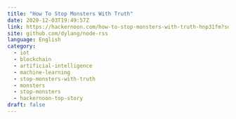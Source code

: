 ```yaml
---
title: "How To Stop Monsters With Truth"
date: 2020-12-03T19:49:57Z
link: https://hackernoon.com/how-to-stop-monsters-with-truth-hnp31fm?source=rss&utm_medium=RSS&utm_source=news.12bit.vn
site: github.com/dylang/node-rss
language: English
category:
  - iot
  - blockchain
  - artificial-intelligence
  - machine-learning
  - stop-monsters-with-truth
  - monsters
  - stop-monsters
  - hackernoon-top-story
draft: false
---
```

